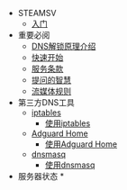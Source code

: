 <!-- _sidebar.md -->
* STEAMSV
  * [入门](README.md)
* 重要必阅
  * [DNS解锁原理介绍](principle.md)
  * [快速开始](quickstart.md)
  * [服务条款](tos.md)
  * [提问的智慧](two.md)
  * [流媒体规则](rule.md)
* 第三方DNS工具
  * [iptables](appdoc/iptablesdoc.md)
    * [使用iptables](example/iptables.md)
  * [Adguard Home](/appdoc/adguardhomedoc.md)
    * [使用Adguard Home](example/adguardhome.md)
  * [dnsmasq](appdoc/dnsmasqdoc.md)
    * [使用dnsmasq](example/dnsmasq.md)
* 服务器状态
  *